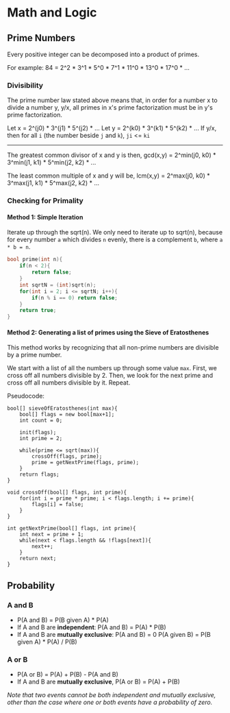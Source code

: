 # Math and Logic
## Prime Numbers
Every positive integer can be decomposed into a product of primes. 

For example:
84 = 2^2 * 3^1 * 5^0 * 7^1 * 11^0 * 13^0 * 17^0 * ...

### Divisibility
The prime number law stated above means that, in order for a number x to divide a number y, y/x, all primes in x's prime factorization must be in y's prime factorization. 

Let x = 2^(j0) * 3^(j1) * 5^(j2) * ...
Let y = 2^(k0) * 3^(k1) * 5^(k2) * ...
If y/x, then for all `i` (the number beside `j` and `k`), `ji` <= `ki`

---

The greatest common divisor of x and y is then, 
gcd(x,y) = 2^min(j0, k0) * 3^min(j1, k1) * 5^min(j2, k2) * ...

The least common multiple of x and y will be, 
lcm(x,y) = 2^max(j0, k0) * 3^max(j1, k1) * 5^max(j2, k2) * ...

### Checking for Primality
#### Method 1: Simple Iteration
Iterate up through the sqrt(n). We only need to iterate up to sqrt(n), because for every number `a` which divides `n` evenly, there is a complement `b`, where `a * b = n`.

```cpp
bool prime(int n){
	if(n < 2){
		return false;
	}
	int sqrtN = (int)sqrt(n);
	for(int i = 2; i <= sqrtN; i++){
		if(n % i == 0) return false;
	}
	return true;
}
```

#### Method 2: Generating a list of primes using the Sieve of Eratosthenes
This method works by recognizing that all non-prime numbers are divisible by a prime number.

We start with a list of all the numbers up through some value `max`. First, we cross off all numbers divisible by 2. Then, we look for the next prime and cross off all numbers divisible by it. Repeat.

Pseudocode:
```
bool[] sieveOfEratosthenes(int max){
	bool[] flags = new bool[max+1];
	int count = 0;
	
	init(flags);
	int prime = 2;
	
	while(prime <= sqrt(max)){  
		crossOff(flags, prime);
		prime = getNextPrime(flags, prime);
	}
	return flags;
}

void crossOff(bool[] flags, int prime){
	for(int i = prime * prime; i < flags.length; i += prime){
		flags[i] = false;
	}
}

int getNextPrime(bool[] flags, int prime){
	int next = prime + 1;
	while(next < flags.length && !flags[next]){
		next++;
	}
	return next;
}
```

## Probability
### A and B
- P(A and B) = P(B given A) * P(A)
- If A and B are **independent**: P(A and B) = P(A) * P(B)
- If A and B are **mutually exclusive**: P(A and B) = 0
P(A given B) = P(B given A) * P(A) / P(B)

### A or B
- P(A or B) = P(A) + P(B) - P(A and B)
- If A and B are **mutually exclusive**, P(A or B) = P(A) + P(B)

*Note that two events cannot be both independent and mutually exclusive, other than the case where one or both events have a probability of zero.*

